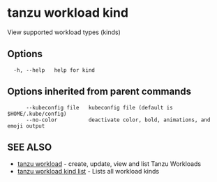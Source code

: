 # tanzu workload kind

View supported workload types (kinds)

## Options

```console
  -h, --help   help for kind
```

## Options inherited from parent commands

```console
      --kubeconfig file   kubeconfig file (default is $HOME/.kube/config)
      --no-color          deactivate color, bold, animations, and emoji output
```

## SEE ALSO

- [tanzu workload](tanzu_workload.hbs.md) - create, update, view and list Tanzu Workloads
- [tanzu workload kind list](tanzu_workload_kind_list.hbs.md) - Lists all workload kinds